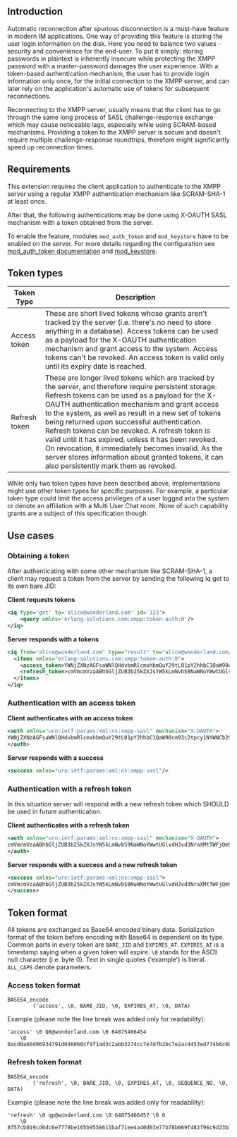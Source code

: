 ## Introduction

Automatic reconnection after spurious disconnection is a must-have feature in modern IM applications. 
One way of providing this feature is storing the user login information on the disk. 
Here you need to balance two values - security and convenience for the end-user. 
To put it simply: storing passwords in plaintext is inherently insecure while protecting the XMPP password with a master-password damages the user experience.
With a token-based authentication mechanism, the user has to provide login information only once, for the initial connection to the XMPP server, and can later rely on the application's automatic use of tokens for subsequent reconnections.

Reconnecting to the XMPP server, usually means that the client has to go through the same long process of SASL challenge-response exchange which may cause noticeable lags, especially while using SCRAM-based mechanisms. 
Providing a token to the XMPP server is secure and doesn't require multiple challenge-response roundtrips, therefore might significantly speed up reconnection times.

## Requirements

This extension requires the client application to authenticate to the XMPP server using a regular XMPP authentication mechanism like SCRAM-SHA-1 at least once.

After that, the following authentications may be done using X-OAUTH SASL mechanism with a token obtained from the server.

To enable the feature, modules `mod_auth_token` and `mod_keystore` have to be enabled on the server. For more details regarding the configuration see [mod_auth_token documentation](../modules/mod_auth_token.md) and [mod_keystore](../modules/mod_keystore.md).

## Token types

| Token Type | Description |
| ---------  | ----------- |
| Access token | These are short lived tokens whose grants aren't tracked by the server (i.e. there's no need to store anything in a database). Access tokens can be used as a payload for the X-OAUTH authentication mechanism and grant access to the system. Access tokens can't be revoked. An access token is valid only until its expiry date is reached. |
| Refresh token | These are longer lived tokens which are tracked by the server, and therefore require persistent storage. Refresh tokens can be used as a payload for the X-OAUTH authentication mechanism and grant access to the system, as well as result in a new set of tokens being returned upon successful authentication. Refresh tokens can be revoked. A refresh token is valid until it has expired, unless it has been revoked. On revocation, it immediately becomes invalid. As the server stores information about granted tokens, it can also persistently mark them as revoked. |

While only two token types have been described above, implementations might use other token types for specific purposes. 
For example, a particular token type could limit the access privileges of a user logged into the system or denote an affiliation with a Multi User Chat room. 
None of such capability grants are a subject of this specification though.

## Use cases

### Obtaining a token

After authenticating with some other mechanism like SCRAM-SHA-1, a client may request a token from the server by sending the following iq get to its own bare JID:

**Client requests tokens**

```xml
<iq type='get' to='alice@wonderland.com' id='123'>
    <query xmlns='erlang-solutions.com:xmpp:token-auth:0'/>
</iq>
```

**Server responds with a tokens**

```xml
<iq from="alice@wonderland.com" type="result" to="alice@wonderland.com/resource" id="123">
  <items xmlns="erlang-solutions.com:xmpp:token-auth:0">
    <access_token>YWNjZXNzAGFsaWNlQHdvbmRlcmxhbmQuY29tL01pY2hhbC1QaW90cm93c2tpcy1NYWNCb29rLVBybwA2MzYyMTg4Mzc2NAA4M2QwNzNiZjBkOGJlYzVjZmNkODgyY2ZlMzkyZWM5NGIzZjA4ODNlNDI4ZjQzYjc5MGYxOWViM2I2ZWJlNDc0ODc3MDkxZTIyN2RhOGMwYTk2ZTc5ODBhNjM5NjE1Zjk=</access_token>
    <refresh_token>cmVmcmVzaABhbGljZUB3b25kZXJsYW5kLmNvbS9NaWNoYWwtUGlvdHJvd3NraXMtTWFjQm9vay1Qcm8ANjM2MjMwMDYxODQAMQAwZGQxOGJjODhkMGQ0N2MzNTBkYzAwYjcxZjMyZDVmOWIwOTljMmI1ODU5MmNhN2QxZGFmNWFkNGM0NDQ2ZGU2MWYxYzdhNTJjNDUyMGI5YmIxNGIxNTMwMTE4YTM1NTc=</refresh_token>
  </items>
</iq>
```

### Authentication with an access token

**Client authenticates with an access token**

```xml
<auth xmlns="urn:ietf:params:xml:ns:xmpp-sasl" mechanism="X-OAUTH">
YWNjZXNzAGFsaWNlQHdvbmRlcmxhbmQuY29tL01pY2hhbC1QaW90cm93c2tpcy1NYWNCb29rLVBybwA2MzYyMTg4Mzc2NAA4M2QwNzNiZjBkOGJlYzVjZmNkODgyY2ZlMzkyZWM5NGIzZjA4ODNlNDI4ZjQzYjc5MGYxOWViM2I2ZWJlNDc0ODc3MDkxZTIyN2RhOGMwYTk2ZTc5ODBhNjM5NjE1Zjk=
</auth>
```
**Server responds with a success**

```xml
<success xmlns="urn:ietf:params:xml:ns:xmpp-sasl"/>
```

### Authentication with a refresh token

In this situation server will respond with a new refresh token which SHOULD be used in future authentication.

**Client authenticates with a refresh token**

```xml
<auth xmlns="urn:ietf:params:xml:ns:xmpp-sasl" mechanism="X-OAUTH">
cmVmcmVzaABhbGljZUB3b25kZXJsYW5kLmNvbS9NaWNoYWwtUGlvdHJvd3NraXMtTWFjQm9vay1Qcm8ANjM2MjMwMDYxODQAMQAwZGQxOGJjODhkMGQ0N2MzNTBkYzAwYjcxZjMyZDVmOWIwOTljMmI1ODU5MmNhN2QxZGFmNWFkNGM0NDQ2ZGU2MWYxYzdhNTJjNDUyMGI5YmIxNGIxNTMwMTE4YTM1NTc=
</auth>
```

**Server responds with a success and a new refresh token**

```xml
<success xmlns="urn:ietf:params:xml:ns:xmpp-sasl">
cmVmcmVzaABhbGljZUB3b25kZXJsYW5kLmNvbS9NaWNoYWwtUGlvdHJvd3NraXMtTWFjQm9vay1Qcm8ANjM2MjMwMDYxODQAMgAwZGQxOGJjODhkMGQ0N2MzNTBkYzAwYjcxZjMyZDVmOWIwOTljMmI1ODU5MmNhN2QxZGFmNWFkNGM0NDQ2ZGU2MWYxYzdhNTJjNDUyMGI5YmIxNGIxNTMwMTE4YTM1NTc=
</success>
```

## Token format

All tokens are exchanged as Base64 encoded binary data. 
Serialization format of the token before encoding with Base64 is dependent on its type. 
Common parts in every token are `BARE_JID` and `EXPIRES_AT`. `EXPIRES_AT` is a timestamp saying when a given token will expire. `\0` stands for the ASCII null character (i.e. byte 0).
Text in single quotes ('example') is literal. 
`ALL_CAPS` denote parameters.

### Access token format

```
BASE64_encode
        ('access', \0, BARE_JID, \0, EXPIRES_AT, \0, DATA)
```

Example (please note the line break was added only for readability):

```
'access' \0 Q8@wonderland.com \0 64875466454
    \0 0acd0a66d06934791d046060cf9f1ad3c2abb3274cc7e7d7b2bc7e2ac4453ed774b6c6813b40ebec2bbc3774d59d4087
```

### Refresh token format

```
BASE64_encode
        ('refresh', \0, BARE_JID, \0, EXPIRES_AT, \0, SEQUENCE_NO, \0, DATA)
```

Example (please note the line break was added only for readability):

```
'refresh' \0 qp@wonderland.com \0 64875466457 \0 6
    \0 8f57cb019cd6dc6e7779be165b9558611baf71ee4a40d03e77b78b069f482f96c9d23b1ac1ef69f64c1a1db3d36a96ad
```
